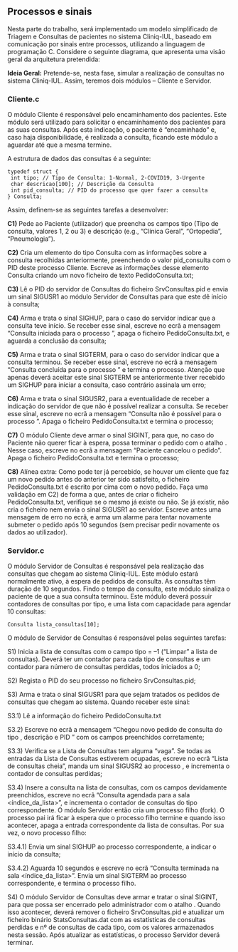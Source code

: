 ## Processos e sinais 

Nesta parte do trabalho, será implementado um modelo simplificado de Triagem e Consultas de pacientes no sistema Cliniq-IUL, baseado em comunicação por sinais entre processos, utilizando a linguagem de programação C. Considere o seguinte diagrama, que apresenta uma visão geral da arquitetura pretendida:

**Ideia Geral:** Pretende-se, nesta fase, simular a realização de consultas no sistema Cliniq-IUL. Assim, teremos dois módulos – Cliente e Servidor.

### Cliente.c

O módulo Cliente é responsável pelo encaminhamento dos pacientes. Este módulo será utilizado para solicitar o encaminhamento dos pacientes para as suas consultas. Após esta indicação, o paciente é “encaminhado” e, caso haja disponibilidade, é realizada a consulta, ficando este módulo a aguardar até que a mesma termine. 

A estrutura de dados das consultas é a seguinte:

```
typedef struct {
 int tipo; // Tipo de Consulta: 1-Normal, 2-COVID19, 3-Urgente
 char descricao[100]; // Descrição da Consulta
 int pid_consulta; // PID do processo que quer fazer a consulta
} Consulta;
```

Assim, definem-se as seguintes tarefas a desenvolver:

**C1)** Pede ao Paciente (utilizador) que preencha os campos tipo (Tipo de consulta, valores 1, 2 ou 3) e descrição (e.g., “Clínica Geral”, “Ortopedia”, “Pneumologia”). 

**C2)** Cria um elemento do tipo Consulta com as informações sobre a consulta recolhidas anteriormente, preenchendo o valor pid_consulta com o PID deste processo Cliente. Escreve as informações desse elemento Consulta criando um novo ficheiro de texto PedidoConsulta.txt; 

**C3)** Lê o PID do servidor de Consultas do ficheiro SrvConsultas.pid e envia um sinal SIGUSR1 ao módulo Servidor de Consultas para que este dê início à consulta; 

**C4)** Arma e trata o sinal SIGHUP, para o caso do servidor indicar que a consulta teve início. Se receber esse sinal, escreve no ecrã a mensagem “Consulta iniciada para o processo ”, apaga o ficheiro PedidoConsulta.txt, e aguarda a conclusão da consulta; 

**C5)** Arma e trata o sinal SIGTERM, para o caso do servidor indicar que a consulta terminou. Se receber esse sinal, escreve no ecrã a mensagem “Consulta concluída para o processo ” e termina o processo. Atenção que apenas deverá aceitar este sinal SIGTERM se anteriormente tiver recebido um SIGHUP para iniciar a consulta, caso contrário assinala um erro; 

**C6)** Arma e trata o sinal SIGUSR2, para a eventualidade de receber a indicação do servidor de que não é possível realizar a consulta. Se receber esse sinal, escreve no ecrã a mensagem “Consulta não é possível para o processo ”. Apaga o ficheiro PedidoConsulta.txt e termina o processo; 

**C7)** O módulo Cliente deve armar o sinal SIGINT, para que, no caso do Paciente não querer ficar à espera, possa terminar o pedido com o atalho . Nesse caso, escreve no ecrã a mensagem “Paciente cancelou o pedido”. Apaga o ficheiro PedidoConsulta.txt e termina o processo; 

**C8)** Alínea extra: Como pode ter já percebido, se houver um cliente que faz um novo pedido antes do anterior ter sido satisfeito, o ficheiro PedidoConsulta.txt é escrito por cima com o novo pedido. Faça uma validação em C2) de forma a que, antes de criar o ficheiro PedidoConsulta.txt, verifique se o mesmo já existe ou não. Se já existir, não cria o ficheiro nem envia o sinal SIGUSR1 ao servidor. Escreve antes uma mensagem de erro no ecrã, e arma um alarme para tentar novamente submeter o pedido após 10 segundos (sem precisar pedir novamente os dados ao utilizador).

### Servidor.c

O módulo Servidor de Consultas é responsável pela realização das consultas que chegam ao sistema Cliniq-IUL. Este módulo estará normalmente ativo, à espera de pedidos de consulta. As consultas têm duração de 10 segundos. Findo o tempo da consulta, este módulo sinaliza o paciente de que a sua consulta terminou. Este módulo deverá possuir contadores de consultas por tipo, e uma lista com capacidade para agendar 10 consultas:

```
Consulta lista_consultas[10];
```

O módulo de Servidor de Consultas é responsável pelas seguintes tarefas:

S1) Inicia a lista de consultas com o campo tipo = –1 (“Limpar” a lista de consultas). Deverá ter um contador para cada tipo de consultas e um contador para número de consultas perdidas, todos iniciados a 0; 

S2) Regista o PID do seu processo no ficheiro SrvConsultas.pid; 

S3) Arma e trata o sinal SIGUSR1 para que sejam tratados os pedidos de consultas que chegam ao sistema. Quando receber este sinal: 

S3.1) Lê a informação do ficheiro PedidoConsulta.txt 

S3.2) Escreve no ecrã a mensagem “Chegou novo pedido de consulta do tipo , descrição e PID ” com os campos preenchidos corretamente; 

S3.3) Verifica se a Lista de Consultas tem alguma “vaga”. Se todas as entradas da Lista de Consultas estiverem ocupadas, escreve no ecrã “Lista de consultas cheia”, manda um sinal SIGUSR2 ao processo , e incrementa o contador de consultas perdidas; 

S3.4) Insere a consulta na lista de consultas, com os campos devidamente preenchidos, escreve no ecrã “Consulta agendada para a sala <índice_da_lista>”, e incrementa o contador de consultas do tipo correspondente. O módulo Servidor então cria um processo filho (fork). O processo pai irá ficar à espera que o processo filho termine e quando isso acontecer, apaga a entrada correspondente da lista de consultas. Por sua vez, o novo processo filho: 

S3.4.1) Envia um sinal SIGHUP ao processo  correspondente, a indicar o início da consulta; 

S3.4.2) Aguarda 10 segundos e escreve no ecrã “Consulta terminada na sala <índice_da_lista>”. Envia um sinal SIGTERM ao processo  correspondente, e termina o processo filho. 

S4) O módulo Servidor de Consultas deve armar e tratar o sinal SIGINT, para que possa ser encerrado pelo administrador com o atalho . Quando isso acontecer, deverá remover o ficheiro SrvConsultas.pid e atualizar um ficheiro binário StatsConsultas.dat com as estatísticas de consultas perdidas e nº de consultas de cada tipo, com os valores armazenados nesta sessão. Após atualizar as estatísticas, o processo Servidor deverá terminar.
